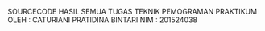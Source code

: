 SOURCECODE HASIL SEMUA TUGAS TEKNIK PEMOGRAMAN PRAKTIKUM
OLEH : CATURIANI PRATIDINA BINTARI
NIM : 201524038
